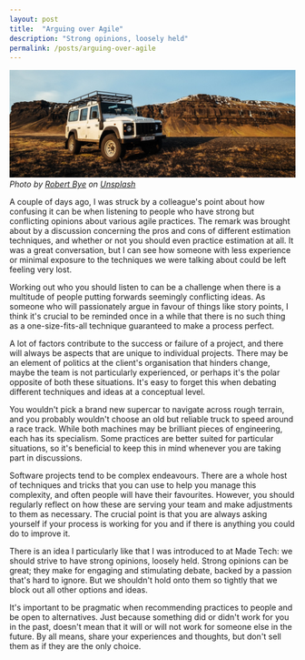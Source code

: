 ```yaml
---
layout: post
title:  "Arguing over Agile"
description: "Strong opinions, loosely held"
permalink: /posts/arguing-over-agile
---
```


![a vehicle suitable for rough terrain](/assets/robert-bye-hb4kQYtLZsM-unsplash.jpg)
*Photo by [Robert Bye][robert-bye] on [Unsplash][unsplash]*

A couple of days ago, I was struck by a colleague's point about how confusing it can be when listening to people who have strong but conflicting opinions about various agile practices. The remark was brought about by a discussion concerning the pros and cons of different estimation techniques, and whether or not you should even practice estimation at all. It was a great conversation, but I can see how someone with less experience or minimal exposure to the techniques we were talking about could be left feeling very lost. 

Working out who you should listen to can be a challenge when there is a multitude of people putting forwards seemingly conflicting ideas. As someone who will passionately argue in favour of things like story points, I think it's crucial to be reminded once in a while that there is no such thing as a one-size-fits-all technique guaranteed to make a process perfect. 

A lot of factors contribute to the success or failure of a project, and there will always be aspects that are unique to individual projects. There may be an element of politics at the client's organisation that hinders change, maybe the team is not particularly experienced, or perhaps it's the polar opposite of both these situations. It's easy to forget this when debating different techniques and ideas at a conceptual level. 

You wouldn't pick a brand new supercar to navigate across rough terrain, and you probably wouldn't choose an old but reliable truck to speed around a race track. While both machines may be brilliant pieces of engineering, each has its specialism.  Some practices are better suited for particular situations, so it's beneficial to keep this in mind whenever you are taking part in discussions.

Software projects tend to be complex endeavours. There are a whole host of techniques and tricks that you can use to help you manage this complexity, and often people will have their favourites. However, you should regularly reflect on how these are serving your team and make adjustments to them as necessary. The crucial point is that you are always asking yourself if your process is working for you and if there is anything you could do to improve it.

There is an idea I particularly like that I was introduced to at Made Tech: we should strive to have strong opinions, loosely held. Strong opinions can be great; they make for engaging and stimulating debate, backed by a passion that's hard to ignore. But we shouldn't hold onto them so tightly that we block out all other options and ideas. 

It's important to be pragmatic when recommending practices to people and be open to alternatives. Just because something did or didn't work for you in the past, doesn't mean that it will or will not work for someone else in the future. By all means, share your experiences and thoughts, but don't sell them as if they are the only choice.

[robert-bye]: https://unsplash.com/@robertbye?utm_source=unsplash&utm_medium=referral&utm_content=creditCopyText
[unsplash]: https://unsplash.com/?utm_source=unsplash&utm_medium=referral&utm_content=creditCopyText